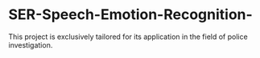 # SER-Speech-Emotion-Recognition-
This project is exclusively tailored for its application in the field of police investigation.
